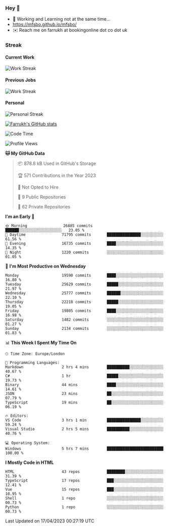 ### Hey 👋

- 🏃 Working and Learning not at the same time...
- https://mfsbo.github.io/mfsbo/
- ✉️ Reach me on farrukh at bookingonline dot co dot uk

### Streak
#### Current Work
![Work Streak](https://streak-stats.demolab.com/?user=mfsbo)
#### Previous Jobs
![Work Streak](https://streak-stats.demolab.com/?user=farrukhcw)
#### Personal
![Personal Streak](https://streak-stats.demolab.com/?user=farrukhsubhani)

[![Farrukh's GitHub stats](https://github-readme-stats.vercel.app/api?username=mfsbo&hide=stars&count_private=true)](https://github.com/mfsbo/)

<!--START_SECTION:waka-->
![Code Time](http://img.shields.io/badge/Code%20Time-253%20hrs%2035%20mins-blue)

![Profile Views](http://img.shields.io/badge/Profile%20Views-4-blue)

**🐱 My GitHub Data** 

> 📦 878.8 kB Used in GitHub's Storage 
 > 
> 🏆 571 Contributions in the Year 2023
 > 
> 🚫 Not Opted to Hire
 > 
> 📜 9 Public Repositories 
 > 
> 🔑 62 Private Repositories 
 > 
**I'm an Early 🐤** 

```text
🌞 Morning                26885 commits       ██████░░░░░░░░░░░░░░░░░░░   23.05 % 
🌆 Daytime                71795 commits       ███████████████░░░░░░░░░░   61.56 % 
🌃 Evening                16735 commits       ████░░░░░░░░░░░░░░░░░░░░░   14.35 % 
🌙 Night                  1220 commits        ░░░░░░░░░░░░░░░░░░░░░░░░░   01.05 % 
```
📅 **I'm Most Productive on Wednesday** 

```text
Monday                   19590 commits       ████░░░░░░░░░░░░░░░░░░░░░   16.80 % 
Tuesday                  25629 commits       █████░░░░░░░░░░░░░░░░░░░░   21.97 % 
Wednesday                25777 commits       ██████░░░░░░░░░░░░░░░░░░░   22.10 % 
Thursday                 22218 commits       █████░░░░░░░░░░░░░░░░░░░░   19.05 % 
Friday                   19805 commits       ████░░░░░░░░░░░░░░░░░░░░░   16.98 % 
Saturday                 1482 commits        ░░░░░░░░░░░░░░░░░░░░░░░░░   01.27 % 
Sunday                   2134 commits        ░░░░░░░░░░░░░░░░░░░░░░░░░   01.83 % 
```


📊 **This Week I Spent My Time On** 

```text
🕑︎ Time Zone: Europe/London

💬 Programming Languages: 
Markdown                 2 hrs 4 mins        ██████████░░░░░░░░░░░░░░░   40.67 % 
C#                       1 hr                █████░░░░░░░░░░░░░░░░░░░░   19.73 % 
Binary                   44 mins             ████░░░░░░░░░░░░░░░░░░░░░   14.61 % 
JSON                     23 mins             ██░░░░░░░░░░░░░░░░░░░░░░░   07.79 % 
TypeScript               19 mins             ██░░░░░░░░░░░░░░░░░░░░░░░   06.19 % 

🔥 Editors: 
VS Code                  3 hrs 1 min         ███████████████░░░░░░░░░░   59.24 % 
Visual Studio            2 hrs 5 mins        ██████████░░░░░░░░░░░░░░░   40.76 % 

💻 Operating System: 
Windows                  5 hrs 7 mins        █████████████████████████   100.00 % 
```

**I Mostly Code in HTML** 

```text
HTML                     43 repos            ████████░░░░░░░░░░░░░░░░░   31.39 % 
TypeScript               17 repos            ███░░░░░░░░░░░░░░░░░░░░░░   12.41 % 
Vue                      15 repos            ███░░░░░░░░░░░░░░░░░░░░░░   10.95 % 
Shell                    1 repo              ░░░░░░░░░░░░░░░░░░░░░░░░░   00.73 % 
Python                   1 repo              ░░░░░░░░░░░░░░░░░░░░░░░░░   00.73 % 
```




 Last Updated on 17/04/2023 00:27:19 UTC
<!--END_SECTION:waka-->
<!--
**mfsbo/mfsbo** is a ✨ _special_ ✨ repository because its `README.md` (this file) appears on your GitHub profile.

Here are some ideas to get you started:

- 🔭 I’m currently working on ...
- 🌱 I’m currently learning ...
- 👯 I’m looking to collaborate on ...
- 🤔 I’m looking for help with ...
- 💬 Ask me about ...
- 📫 How to reach me: ...
- 😄 Pronouns: ...
- ⚡ Fun fact: ...
-->
